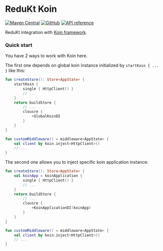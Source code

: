 # ReduKt Koin

[![Maven Central](https://img.shields.io/maven-central/v/com.daftmobile.redukt/redukt-koin)](https://mvnrepository.com/artifact/com.daftmobile.redukt/redukt-koin)
[![GitHub](https://img.shields.io/github/license/DaftMobile/ReduKt)](https://github.com/DaftMobile/ReduKt/blob/main/LICENSE)
[![API reference](https://img.shields.io/static/v1?label=api&message=reference&labelColor=gray&color=blueviolet&logo=gitbook&logoColor=white)](https://daftmobile.github.io/ReduKt/redukt-koin/index.html)

ReduKt integration with [Koin framework](https://github.com/InsertKoinIO/koin).

### Quick start

You have 2 ways to work with Koin here.

The first one depends on global koin instance initialized by `startKoin { ... }` like this:

```kotlin
fun createStore(): Store<AppState> {
    startKoin {
        single { HttpClient() }
        // ...
    }
    return buildStore {
        // ...
        clousre {
            +GlobalKoinDI
        }
    }
}

fun customMiddleware() = middleware<AppState> {
    val client by koin.inject<HttpClient>()
    // ...
}
```

The second one allows you to inject specific koin application instance:

```kotlin
fun createStore(): Store<AppState> {
    val koinApp = koinApplication {
        single { HttpClient() }
        // ...
    }
    return buildStore {
        // ...
        clousre {
            +KoinApplicationDI(koinApp)
        }
    }
}

fun customMiddleware() = middleware<AppState> {
    val client by koin.inject<HttpClient>()
    // ...
}
```
